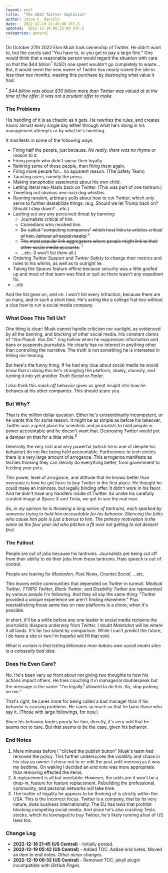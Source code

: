 ```yaml
---
layout: post
title:  "The 2022 Twitter Implosion"
author: Jason C. Daniels
date:   2022-12-18 21:45:00 UTC-5
updated:  2022-12-19 06:32:00 UTC-5
categories: general
---
```

On October 27th 2022 Elon Musk took ownership of Twitter. He didn't want to,
but the courts said "You have to, or you get to pay a large fine." 
One would think that a reasonable person would regard the situation with 
care so that the $44 billion<sup>*</sup> (USD) one spent wouldn't go completely to waste... 
But, it would seem the new owner of Twitter has nearly ruined the site
in less than two months, wasting this purchase by destroying what value it had. 

<sup>*</sup> _$44 billion was about $30 billion more than Twitter was valued at at the time 
of the offer. It was not a prudent offer to make._

### The Problems

His handling of it is as chaotic as it gets. He rewrites the rules, and creates havoc
almost every single day either through what he's doing in his management attempts or
by what he's tweeting.

It manifests in some of the following ways:
* Firing half the people, just because. _No really, there was no rhyme or reason to it._
* Firing people who didn't swear their loyalty.
* Rehiring some of those people, then firing them again.
* Firing more people for... no apparent reason. (The Safety Team)
* Taunting users, namely the press.
* Making transphobic statements about his own child.
* Letting literal neo-Nazis back on Twitter. (This was part of one tantrum.)
* Tweeting out obvious neo-nazi dog whistles.
* Running random, arbitrary polls about how to run Twitter, which only serve to further destabilize things. 
  (e.g. Should we let Trump back on? Should I step down? ...etc.)
* Lashing out any any perceived threat by banning:
  * Journalists critical of him.
  * Comedians who mocked him.
  * ~~So-called "competing companies" which host links to articles 
  critical of him. _(almost all social media)_~~ <sup>1</sup>
  * ~~The most popular link aggregators where people might link to their other social media accounts.~~ <sup>1</sup>
  * ...etc. (I won't list them all.)
* Ordering _Twitter Support_ and _Twitter Safety_ to change their metrics and rules to his whims, as well as to outright lie.
* Taking the _Spaces_ feature offline because security was a little goofed up and most of that team was fired or quit 
  so there wasn't any expedient fix.
* ...etc

And the list goes on, and on. I won't list every infraction, because there are so many, and in such a short time.
He's acting like a college frat-bro without a clue how to run a social
media company.

### What Does This Tell Us?

One thing is clear: Musk cannot handle criticism nor sunlight, as evidenced by all
the banning, and blocking of other social media. His constant claims of 
"_Vox Populi. Vox Dei._" ring hollow when he suppresses information and bans or suspends journalists.
He clearly has no interest in anything other than controlling the narrative. The truth is not
something he is interested in telling nor hearing.

But here's the funny thing. If he had any clue about social media he would know
that in doing this he's strangling the platform, slowly, clumsily, and turning it
into yet another _Truth Social_ or _Parler_. 

I also think this _mask off_ behavior gives us great insight into how he behaves at his
other companies. This should scare you.

### But Why?

That is the million dollar question. Either he's extraordinarily incompetent, or he wants 
this for some reason. It might be as simple as before his takeover, Twitter was a great place 
for scientists and journalists to hold people in power accountable and he doesn't want that.
Destroying Twitter would put a damper on that for a little while.<sup>2<sup>

Generally the very rich and very powerful (which he is one of despite his behavior) do not like being held
accountable. Furthermore in tech circles there is a very large amount of arrogance. This 
arrogance manifests as techies thinking they can literally do everything better, from government
to feeding your pets.

This power, level of arrogance, and attitude that he knows better than everyone is how he
got force to buy Twitter in the first place. He thought he could make an insincere, but legally 
binding offer. It didn't work in his favor. And he didn't have any handlers inside of Twitter.
So unlike his carefully curated image at Space X and Tesla, we got to see the real man.

_So, in my opinion he is throwing a long series of tantrums, each sparked by someone trying to hold 
him accountable for his behavior. Silencing the folks who cause him pain is just a bonus to him.
The primary motivation is the same as the four year old who pitches a fit over not getting to 
eat dessert first._

### The Fallout
People are out of jobs because his tantrums. Journalists are being cut off from their
ability to do their jobs from these tantrums. Hate speech is out of control. 

People are leaving for _Mastodon_, _Post.News_, _Counter.Social_, ...etc.

This leaves entire communities that depended on Twitter in turmoil. _Medical Twitter_,
_TTRPG Twitter_, _Black Twitter_, and _Disability Twitter_ are represented by various people 
I'm following. And they all say the same thing: "Twitter provided a unique experience we aren't finding elsewhere."
Plus reestablishing those same ties on new platforms is a chore, when it's possible.

In short, it'll be a while before any one leader in social media reclaims the journalistic diaspora
underway from Twitter. I doubt _Mastodon_ will be where it all lands. It's far too siloed by comparison.
While I can't predict the future, I do have a site or two I'm hopeful will fill that void.


_What is certain is that letting billionaire man-babies own social media sites is a colossally bad idea._

### Does He Even Care?
No. He's been very up front about not giving two thoughts to how his actions impact others.
He tries couching it in managerial doublespeak but the message is the same: 
"I'm legally<sup>3</sup> allowed to do this. So, stop picking on me."

That's right, he cares more for being called a bad manager than if his behavior is causing
problems. He cares so much so that he bans those who say it. (Those with large followings, 
for now.)

Since his behavior bodes poorly for him, directly, it's very odd that he seems not to care.
But that seems to be the case, given his behavior.

### End Notes
1. Mere minutes before I "clicked the publish button" Musk's team had removed the policy. This further 
   underscores the volatility and chaos in his stay as owner. I chose not to re-edit the post until morning 
   as it was my bedtime. On waking I decided an end note was more appropriate than removing effected the items.
2. A replacement is all but inevitable. However, the odds are it won't be a drop-in, feature for
   feature replacement. Rebuilding the professional, community, and personal networks will take time.
3. The matter of legality he appears to be thinking of is strictly within the USA. This is the
   incorrect focus. Twitter is a company, that by its very nature, does business internationally.
   The EU has laws that prohibit blocking competing social media. And since he's also crashing
   Tesla stocks, which he leveraged to buy Twitter, he's likely running afoul of US laws too.

### Change Log
- **2022-12-18 21:45 (US Central)** - Initially posted.
- **2022-12-19 05:42 (US Central)** - Added TOC. Added end notes. Moved an item to end notes. _Other minor changes._
- **2022-12-19 06:32 (US Central)** - Removed TOC, jekyll plugin incompatible with _GitHub Pages._